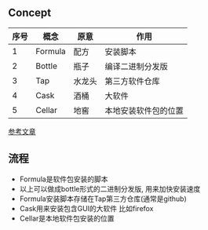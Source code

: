

## Concept
| 序号 | 概念    | 原意   | 作用                 |
| ---- | ------- | ------ | -------------------- |
| 1    | Formula | 配方   | 安装脚本             |
| 2    | Bottle  | 瓶子   | 编译二进制分发版     |
| 3    | Tap     | 水龙头 | 第三方软件仓库       |
| 4    | Cask    | 酒桶   | 大软件               |
| 5    | Cellar  | 地窖   | 本地安装软件包的位置 |


[参考文章](https://medium.com/@kkworden/a-beginners-guide-to-homebrew-4b665956a74)

## 流程
- Formula是软件包安装的脚本
- 以上可以做成bottle形式的二进制分发版, 用来加快安装速度
- Formula安装脚本存储在Tap第三方仓库(通常是github)
- Cask用来安装包含GUI的大软件 比如firefox
- Cellar是本地软件包安装的位置
